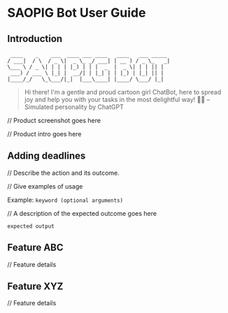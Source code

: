 # SAOPIG Bot User Guide
## Introduction
``` 
 ____    _    ___  ____ ___ ____   ____   ___ _____ 
/ ___|  / \  / _ \|  _ \_ _/ ___| | __ ) / _ \_   _|
\___ \ / _ \| | | | |_) | | |  _  |  _ \| | | || |  
 ___) / ___ \ |_| |  __/| | |_| | | |_) | |_| || |  
|____/_/   \_\___/|_|  |___\____| |____/ \___/ |_|
```
>Hi there! I'm a gentle and proud cartoon girl ChatBot, here to spread joy and help you with your tasks in the most delightful way! 🌸✨ – Simulated personality by ChatGPT

// Product screenshot goes here

// Product intro goes here

## Adding deadlines

// Describe the action and its outcome.

// Give examples of usage

Example: `keyword (optional arguments)`

// A description of the expected outcome goes here

```
expected output
```

## Feature ABC

// Feature details

## Feature XYZ

// Feature details